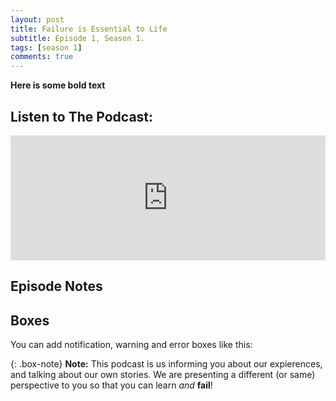 ```yaml
---
layout: post
title: Failure is Essential to Life
subtitle: Episode 1, Season 1.
tags: [season 1]
comments: true
---
```


**Here is some bold text**

## Listen to The Podcast:

<iframe src="https://open.spotify.com/embed/show/3SLXFJLpNykW0js4RidYIJ" width="100%" height="200" frameBorder="0" allowtransparency="true" allow="encrypted-media" data-external="1"></iframe>


## Episode Notes

## Boxes
You can add notification, warning and error boxes like this:


{: .box-note}
**Note:** This podcast is us informing you about our expierences, and talking about our own stories. We are presenting a different (or same) perspective to you so that you can learn *and* **fail**!

